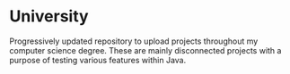 # University

Progressively updated repository to upload projects throughout my computer science degree. These are mainly disconnected projects with a purpose of testing various features within Java. 
